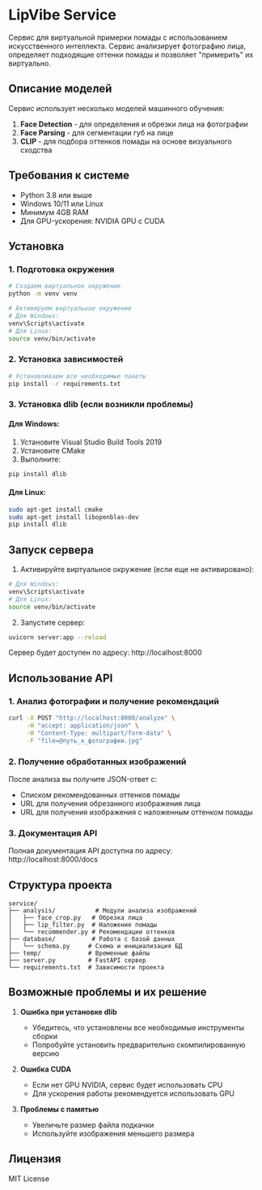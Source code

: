 # LipVibe Service

Сервис для виртуальной примерки помады с использованием искусственного интеллекта. Сервис анализирует фотографию лица, определяет подходящие оттенки помады и позволяет "примерить" их виртуально.

## Описание моделей

Сервис использует несколько моделей машинного обучения:

1. **Face Detection** - для определения и обрезки лица на фотографии
2. **Face Parsing** - для сегментации губ на лице
3. **CLIP** - для подбора оттенков помады на основе визуального сходства

## Требования к системе

- Python 3.8 или выше
- Windows 10/11 или Linux
- Минимум 4GB RAM
- Для GPU-ускорения: NVIDIA GPU с CUDA

## Установка

### 1. Подготовка окружения

```bash
# Создаем виртуальное окружение
python -m venv venv

# Активируем виртуальное окружение
# Для Windows:
venv\Scripts\activate
# Для Linux:
source venv/bin/activate
```

### 2. Установка зависимостей

```bash
# Устанавливаем все необходимые пакеты
pip install -r requirements.txt
```

### 3. Установка dlib (если возникли проблемы)

#### Для Windows:

1. Установите Visual Studio Build Tools 2019
2. Установите CMake
3. Выполните:

```bash
pip install dlib
```

#### Для Linux:

```bash
sudo apt-get install cmake
sudo apt-get install libopenblas-dev
pip install dlib
```

## Запуск сервера

1. Активируйте виртуальное окружение (если еще не активировано):

```bash
# Для Windows:
venv\Scripts\activate
# Для Linux:
source venv/bin/activate
```

2. Запустите сервер:

```bash
uvicorn server:app --reload
```

Сервер будет доступен по адресу: http://localhost:8000

## Использование API

### 1. Анализ фотографии и получение рекомендаций

```bash
curl -X POST "http://localhost:8000/analyze" \
     -H "accept: application/json" \
     -H "Content-Type: multipart/form-data" \
     -F "file=@путь_к_фотографии.jpg"
```

### 2. Получение обработанных изображений

После анализа вы получите JSON-ответ с:

- Списком рекомендованных оттенков помады
- URL для получения обрезанного изображения лица
- URL для получения изображения с наложенным оттенком помады

### 3. Документация API

Полная документация API доступна по адресу:
http://localhost:8000/docs

## Структура проекта

```
service/
├── analysis/           # Модули анализа изображений
│   ├── face_crop.py   # Обрезка лица
│   ├── lip_filter.py  # Наложение помады
│   └── recommender.py # Рекомендации оттенков
├── database/          # Работа с базой данных
│   └── schema.py     # Схема и инициализация БД
├── temp/             # Временные файлы
├── server.py         # FastAPI сервер
└── requirements.txt  # Зависимости проекта
```

## Возможные проблемы и их решение

1. **Ошибка при установке dlib**

   - Убедитесь, что установлены все необходимые инструменты сборки
   - Попробуйте установить предварительно скомпилированную версию

2. **Ошибка CUDA**

   - Если нет GPU NVIDIA, сервис будет использовать CPU
   - Для ускорения работы рекомендуется использовать GPU

3. **Проблемы с памятью**
   - Увеличьте размер файла подкачки
   - Используйте изображения меньшего размера

## Лицензия

MIT License
